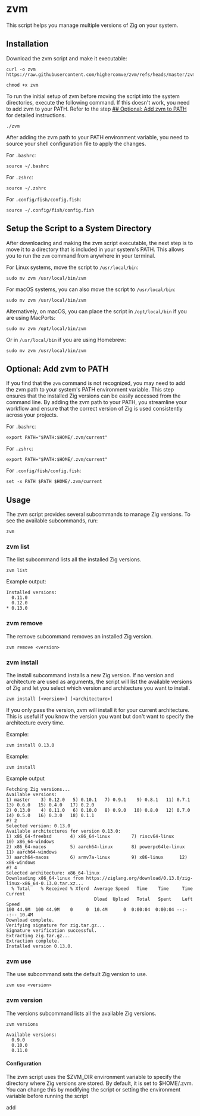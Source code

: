 # zvm

This script helps you manage multiple versions of Zig on your system.

## Installation

Download the zvm script and make it executable:

```
curl -o zvm https://raw.githubusercontent.com/highercomve/zvm/refs/heads/master/zvm
```

```
chmod +x zvm
```

To run the initial setup of zvm before moving the script into the system directories, execute the following command. If this doesn't work, you need to add zvm to your PATH. Refer to the step [## Optional: Add zvm to PATH](#optional-add-zvm-to-path) for detailed instructions.
```
./zvm
```

After adding the zvm path to your PATH environment variable, you need to source your shell configuration file to apply the changes.

For `.bashrc`:
```
source ~/.bashrc
```

For `.zshrc`:
```
source ~/.zshrc
```

For `.config/fish/config.fish`:
```
source ~/.config/fish/config.fish
```

## Setup the Script to a System Directory

After downloading and making the zvm script executable, the next step is to move it to a directory that is included in your system's PATH. This allows you to run the `zvm` command from anywhere in your terminal.

For Linux systems, move the script to `/usr/local/bin`:

```
sudo mv zvm /usr/local/bin/zvm
```

For macOS systems, you can also move the script to `/usr/local/bin`:

```
sudo mv zvm /usr/local/bin/zvm
```

Alternatively, on macOS, you can place the script in `/opt/local/bin` if you are using MacPorts:

```
sudo mv zvm /opt/local/bin/zvm
```

Or in `/usr/local/bin` if you are using Homebrew:

```
sudo mv zvm /usr/local/bin/zvm
```

## Optional: Add zvm to PATH

If you find that the `zvm` command is not recognized, you may need to add the zvm path to your system's PATH environment variable. This step ensures that the installed Zig versions can be easily accessed from the command line. By adding the zvm path to your PATH, you streamline your workflow and ensure that the correct version of Zig is used consistently across your projects.

For `.bashrc`:
```
export PATH="$PATH:$HOME/.zvm/current"
```

For `.zshrc`:
```
export PATH="$PATH:$HOME/.zvm/current"
```

For `.config/fish/config.fish`:
```
set -x PATH $PATH $HOME/.zvm/current
```

## Usage

The zvm script provides several subcommands to manage Zig versions. To see the available subcommands, run:

```
zvm
```

### zvm list

The list subcommand lists all the installed Zig versions.

```
zvm list
```

Example output:
```
Installed versions:
  0.11.0
  0.12.0
* 0.13.0
```

### zvm remove

The remove subcommand removes an installed Zig version.

```
zvm remove <version>
```

### zvm install
The install subcommand installs a new Zig version. If no version and architecture are used as arguments, the script will list the available versions of Zig and let you select which version and architecture you want to install.

```
zvm install [<version>] [<architecture>]
```

If you only pass the version, zvm will install it for your current architecture. This is useful if you know the version you want but don't want to specify the architecture every time.

Example:
```
zvm install 0.13.0
```

Example:
```
zvm install
```

Example output
```
Fetching Zig versions...
Available versions:
1) master    3) 0.12.0	 5) 0.10.1   7) 0.9.1	 9) 0.8.1   11) 0.7.1	13) 0.6.0   15) 0.4.0	17) 0.2.0
2) 0.13.0    4) 0.11.0	 6) 0.10.0   8) 0.9.0	10) 0.8.0   12) 0.7.0	14) 0.5.0   16) 0.3.0	18) 0.1.1
#? 2
Selected version: 0.13.0
Available architectures for version 0.13.0:
1) x86_64-freebsd       4) x86_64-linux	       7) riscv64-linux	     10) x86_64-windows
2) x86_64-macos	        5) aarch64-linux       8) powerpc64le-linux  11) aarch64-windows
3) aarch64-macos        6) armv7a-linux	       9) x86-linux	     12) x86-windows
#? 4
Selected architecture: x86_64-linux
Downloading x86_64-linux from https://ziglang.org/download/0.13.0/zig-linux-x86_64-0.13.0.tar.xz...
  % Total    % Received % Xferd  Average Speed   Time    Time     Time  Current
                                 Dload  Upload   Total   Spent    Left  Speed
100 44.9M  100 44.9M    0     0  10.4M      0  0:00:04  0:00:04 --:--:-- 10.4M
Download complete.
Verifying signature for zig.tar.gz...
Signature verification successful.
Extracting zig.tar.gz...
Extraction complete.
Installed version 0.13.0.
```

### zvm use

The use subcommand sets the default Zig version to use.

```
zvm use <version>
```

### zvm version

The versions subcommand lists all the available Zig versions.

```
zvm versions
```

```
Available versions:
  0.9.0
  0.10.0
  0.11.0
```

#### Configuration

The zvm script uses the $ZVM_DIR environment variable to specify the directory where Zig versions are stored. By default, it is set to $HOME/.zvm. You can change this by modifying the script or setting the environment variable before running the script

add
